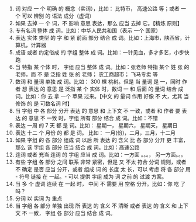 1. 词 对应 一 个 明确 的 概念（实词），比如： 比特币， 高速公路 等；或者 一 个 可以 辨别 的 语法 成分（虚词）
2. 如果 去掉 一 个 词，不 影响 意思 表达，那么 应当 去掉 它。【精炼 原则】
3. 专有名词 整体 成 词，比如：中华人民共和国（表示 一个 国家）
4. 表达 实体 类型 的 字 和 紧 前面 部分 结合 成 词。比如：上海市，陕西省，计算机，计算器 
5. 成语 或者 约定俗成 的 字组 整体 成 词。比如：一针见血，多才多艺，小步快跑
6. 当 特指 某 个体 时， 字组 应当 整体 成 词。比如：张老师 特指 某个 姓 张 的 老师，而 不 是 泛指 姓 张 的 老师； 农工商超市； 飞马专卖 等
7. 数词 和 量词 单独 成 词。比如： 300 棵 桃树。但是 当 量词 是 一，同时 作者 想 表达 的 意思 是 泛指 某 个 实体 时，数词 一 和 后面 的 量词 结合 成 词。比如：你 去 拿 一个 苹果 过来。【中文 的 量词 作用 好像 不 大，尤其 当 修饰 的 是 可数名词 时】
8. 当 字组 中 各 部分 分开 表达 的 意思 和 上下文 不 一致，或者 和 作者 要 表达 的 意思 不 一致 时，字组 所有 部分 结合 成 词。比如：不错
9. 表达 一周 的 7 天 都 是 词。比如： 星期一， 星期六， 星期天， 星期日
10. 表达 十二 个 月份 的 都 是 词。 比如： 一月(份)，二月，三月，十二月
11. 如果 字组 的 各 部分 组成 词 以后 所 表达 的 含义 比 各 部分 分开 更 丰富，那么 该 字组 各 部分 应当 结合 成 词。比如：高速公路 
12. 连词 或者 充当 连词 的 字组 应当 成 词。比如：一方面 。。。， 另一方面。。。
13. 有些 字组 各 部分 之间 联系 非常 紧密，但是 又 不太 符合 分词 规则，或者 不 确定 是否 应当 分开，或者 组成 词 的 长度 太 长，可以 考虑 将 各 部分 用 - 符号 链接 在 一起。- 可以 提供 字组 成为 词 之前 的 过渡 方案。
14. 当 多 个 虚词 连续 在 一起 时， 中间 不 需要 用 空格 分开。比如：你 吃 了吗？ 
15. 分词 以 实词 为 重点
16. 当 字组 各 部分 单独 出现 所 表达 的 含义 不 清晰 或者 表达 的 含义 和 上下文 不 一致， 字组 各 部分 应当 结合 成 词。
